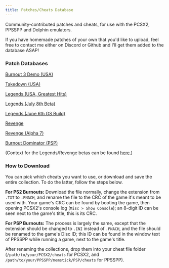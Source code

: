 ```yaml
---
title: Patches/Cheats Database
---
```


Community-contributed patches and cheats, for use with the PCSX2, PPSSPP and Dolphin emulators.

If you have homemade patches of your own that you'd like to upload, feel free to contact me either on Discord or Github and I'll get them added to the database ASAP!

### **Patch Databases**

[Burnout 3 Demo (USA)](https://pastebin.com/ypYzka9n)

[Takedown (USA)](https://pastebin.com/Mpe2dxPK)

[Legends (USA, Greatest Hits)](https://pastebin.com/mYdheQKQ)

[Legends (July 8th Beta)](https://pastebin.com/jWfkJP5G)

[Legends (June 6th GS Build)](https://pastebin.com/5Va6w4kQ)

[Revenge](https://pastebin.com/G9rQCfgb)

[Revenge (Alpha 7)](https://pastebin.com/t0D2EaSR) 

[Burnout Dominator (PSP)](https://pastebin.com/F49nfm7L)

(Context for the Legends/Revenge betas can be found [here.](https://acutesyntax.github.io/wikis/burnoutmodding/misc/betaguide.html))

### **How to Download**

You can pick which cheats you want to use, or download and save the entire collection. To do the latter, follow the steps below. 

**For PS2 Burnouts:** Download the file normally, change the extension from `.TXT` to `.PNACH`, and rename the file to the CRC of the game it's meant to be used with. Your game's CRC can be found by booting the game, then opening PCSX2's console log (`Misc > Show Console`); an 8-digit ID can be seen next to the game's title, this is its CRC. 

**For PSP Burnouts:** The process is largely the same, except that the extension should be changed to `.INI` instead of `.PNACH`, and the file should be renamed to the game's Disc ID; this ID can be found in the window text of PPSSPP while running a game, next to the game's title.

After renaming the collections, drop them into your cheat file folder (`/path/to/your/PCSX2/cheats` for PCSX2, and `/path/to/your/PPSSPP/memstick/PSP/cheats` for PPSSPP).